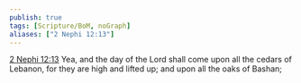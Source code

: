 ```yaml
---
publish: true
tags: [Scripture/BoM, noGraph]
aliases: ["2 Nephi 12:13"]
---
```

[2 Nephi 12:13](https://churchofjesuschrist.org/study/scriptures/bofm/2-ne/12?lang=eng&id=p13#p13) Yea, and the day of the Lord shall come upon all the cedars of Lebanon, for they are high and lifted up; and upon all the oaks of Bashan;
